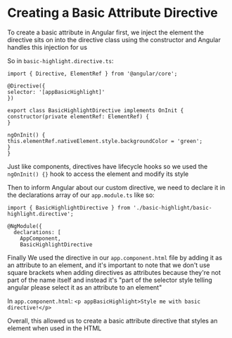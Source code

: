 # Creating a Basic Attribute Directive

To create a basic attribute in Angular first, we inject the element the directive sits on into the directive class using the constructor and Angular handles this injection for us

So in `basic-highlight.directive.ts`:

```
import { Directive, ElementRef } from '@angular/core';

@Directive({
selector: '[appBasicHighlight]'
})

export class BasicHighlightDirective implements OnInit {
constructor(private elementRef: ElementRef) {
}

ngOnInit() {
this.elementRef.nativeElement.style.backgroundColor = 'green';
}
}

```

Just like components, directives have lifecycle hooks so we used the `ngOnInit() {}` hook to access the element and modify its style

Then to inform Angular about our custom directive, we need to declare it in the declarations array of our `app.module.ts` like so:

```
import { BasicHighlightDirective } from './basic-highlight/basic-highlight.directive';

@NgModule({
  declarations: [
    AppComponent,
    BasicHighlightDirective
```

Finally We used the directive in our `app.component.html` file by adding it as an attribute to an element, and it's important to note that we don't use square brackets when adding directives as attributes because they're not part of the name itself and instead it's "part of the selector style telling angular please select it as an attribute to an element"

In `app.component.html`:
`<p appBasicHighlight>Style me with basic directive!</p>`

Overall, this allowed us to create a basic attribute directive that styles an element when used in the HTML
